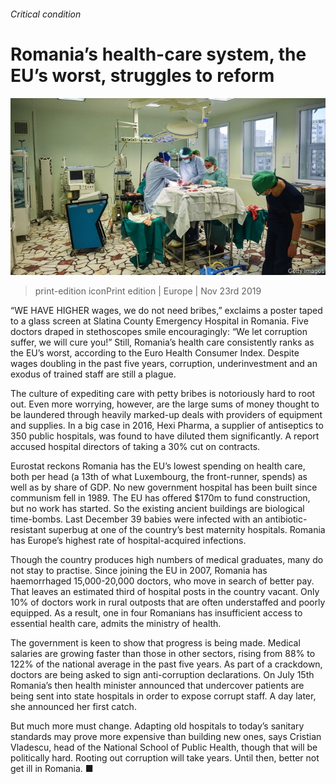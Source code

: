 ###### Critical condition

# Romania’s health-care system, the EU’s worst, struggles to reform 

![image](images/20191123_EUP003_0.jpg) 

> print-edition iconPrint edition | Europe | Nov 23rd 2019 

“WE HAVE HIGHER wages, we do not need bribes,” exclaims a poster taped to a glass screen at Slatina County Emergency Hospital in Romania. Five doctors draped in stethoscopes smile encouragingly: “We let corruption suffer, we will cure you!” Still, Romania’s health care consistently ranks as the EU’s worst, according to the Euro Health Consumer Index. Despite wages doubling in the past five years, corruption, underinvestment and an exodus of trained staff are still a plague. 

The culture of expediting care with petty bribes is notoriously hard to root out. Even more worrying, however, are the large sums of money thought to be laundered through heavily marked-up deals with providers of equipment and supplies. In a big case in 2016, Hexi Pharma, a supplier of antiseptics to 350 public hospitals, was found to have diluted them significantly. A report accused hospital directors of taking a 30% cut on contracts. 

Eurostat reckons Romania has the EU’s lowest spending on health care, both per head (a 13th of what Luxembourg, the front-runner, spends) as well as by share of GDP. No new government hospital has been built since communism fell in 1989. The EU has offered $170m to fund construction, but no work has started. So the existing ancient buildings are biological time-bombs. Last December 39 babies were infected with an antibiotic-resistant superbug at one of the country’s best maternity hospitals. Romania has Europe’s highest rate of hospital-acquired infections. 

Though the country produces high numbers of medical graduates, many do not stay to practise. Since joining the EU in 2007, Romania has haemorrhaged 15,000-20,000 doctors, who move in search of better pay. That leaves an estimated third of hospital posts in the country vacant. Only 10% of doctors work in rural outposts that are often understaffed and poorly equipped. As a result, one in four Romanians has insufficient access to essential health care, admits the ministry of health. 

The government is keen to show that progress is being made. Medical salaries are growing faster than those in other sectors, rising from 88% to 122% of the national average in the past five years. As part of a crackdown, doctors are being asked to sign anti-corruption declarations. On July 15th Romania’s then health minister announced that undercover patients are being sent into state hospitals in order to expose corrupt staff. A day later, she announced her first catch. 

But much more must change. Adapting old hospitals to today’s sanitary standards may prove more expensive than building new ones, says Cristian Vladescu, head of the National School of Public Health, though that will be politically hard. Rooting out corruption will take years. Until then, better not get ill in Romania. ■ 

